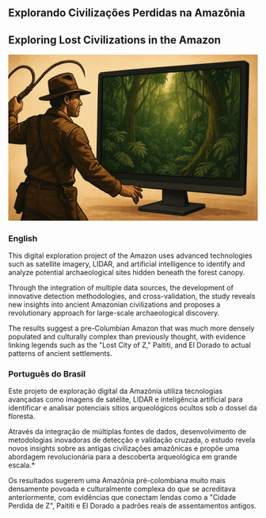 ## Explorando Civilizações Perdidas na Amazônia
## Exploring Lost Civilizations in the Amazon
![Explorando a Amazonia](IndianaJones.png)

### English

This digital exploration project of the Amazon uses advanced technologies such as satellite imagery, LIDAR, and artificial intelligence to identify and analyze potential archaeological sites hidden beneath the forest canopy.

Through the integration of multiple data sources, the development of innovative detection methodologies, and cross-validation, the study reveals new insights into ancient Amazonian civilizations and proposes a revolutionary approach for large-scale archaeological discovery.

The results suggest a pre-Columbian Amazon that was much more densely populated and culturally complex than previously thought, with evidence linking legends such as the "Lost City of Z," Paititi, and El Dorado to actual patterns of ancient settlements.

### Português do Brasil

Este projeto de exploração digital da Amazônia utiliza tecnologias avançadas como imagens de satélite, LIDAR e inteligência artificial para identificar e analisar potenciais sítios arqueológicos ocultos sob o dossel da floresta.

Através da integração de múltiplas fontes de dados, desenvolvimento de metodologias inovadoras de detecção e validação cruzada, o estudo revela novos insights sobre as antigas civilizações amazônicas e propõe uma abordagem revolucionária para a descoberta arqueológica em grande escala.*

Os resultados sugerem uma Amazônia pré-colombiana muito mais densamente povoada e culturalmente complexa do que se acreditava anteriormente, com evidências que conectam lendas como a "Cidade Perdida de Z", Paititi e El Dorado a padrões reais de assentamentos antigos.
